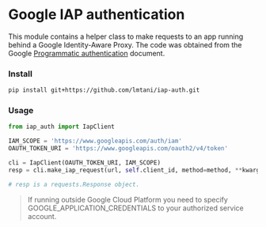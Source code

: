 # Google IAP authentication

This module contains a helper class to make requests to an app running behind a Google Identity-Aware Proxy. The code was obtained from the Google [Programmatic authentication](https://cloud.google.com/iap/docs/authentication-howto#iap_make_request-python) document.


### Install

```bash
pip install git+https://github.com/lmtani/iap-auth.git
```

### Usage

```python
from iap_auth import IapClient

IAM_SCOPE = 'https://www.googleapis.com/auth/iam'
OAUTH_TOKEN_URI = 'https://www.googleapis.com/oauth2/v4/token'

cli = IapClient(OAUTH_TOKEN_URI, IAM_SCOPE)
resp = cli.make_iap_request(url, self.client_id, method=method, **kwargs)

# resp is a requests.Response object.
```

> If running outside Google Cloud Platform you need to specify GOOGLE_APPLICATION_CREDENTIALS to your authorized service account.